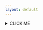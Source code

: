```yaml
---
layout: default
---
```


<details><summary>CLICK ME</summary>

<details><summary>Index</summary>  
    1.  [Synchronous Communication](system-design-interview-distributed-message-queue-synchronous-communication)  
    2.  [Asynchronous Communication](system-design-interview-distributed-message-queue-asynchronous-communication)  
  [3 - Functional Requirements](system-design-interview-distributed-message-queue-functional-requirements)  
  [4 - Non-Functional Requirements](system-design-interview-distributed-message-queue-non-functional-requirements)  
  [5 - High-level Architecture](system-design-interview-distributed-message-queue-high-level-architecture)  
  [6 - VIP and Load Balancer](system-design-interview-distributed-message-queue-vip-and-load-balancer)  
  [7 - FrontEnd Service](system-design-interview-distributed-message-queue-frontend-service)  
  [8 - Metadata Service](system-design-interview-distributed-message-queue-metadata-service)  
  [9 - BackEnd Service](system-design-interview-distributed-message-queue-backend-service)  
  [10 - Option A : Leader - Follower Relationship](system-design-interview-distributed-message-queue-option-a-leader-follower-relationship)  
  [11 - Option B : Small cluster of independent hosts](system-design-interview-distributed-message-queue-option-b-small-cluster-of-independent-hosts)  
  [12 - In-cluster Manager vs Out-cluster Manager](system-design-interview-distributed-message-queue-in-cluster-manager-vs-out-cluster-manager)  
  [13 - Queue creation and deletion](system-design-interview-distributed-message-queue-queue-creation-and-deletion)  
  [14 - Message deletion](system-design-interview-distributed-message-queue-message-deletion)  
  [15 - Message replication](system-design-interview-distributed-message-queue-message-replication)  
  [16 - Message delivery semantics](system-design-interview-distributed-message-queue-message-delivery-semantics)  
  [17 - Push vs Pull](system-design-interview-distributed-message-queue-push-vs-pull)  
  [18 - FIFO](system-design-interview-distributed-message-queue-fifo)  
  [19 - Security](system-design-interview-distributed-message-queue-security)  
  [20 - Monitoring](system-design-interview-distributed-message-queue-monitoring)  
  [21 - Final Look](system-design-interview-distributed-message-queue-final-look)  
</details>  

### Synchronous Communication
- When producer makes a call to a consumer, waits for a response. 
- Easier and faster to implement. 
- Harder to deal with consumer service failures. Need to think;
  - When and how to properly retry failed requests? 
  - How not to overwhelm consumer service with too many requests?
  - How to deal with a slow consumer service host? 

